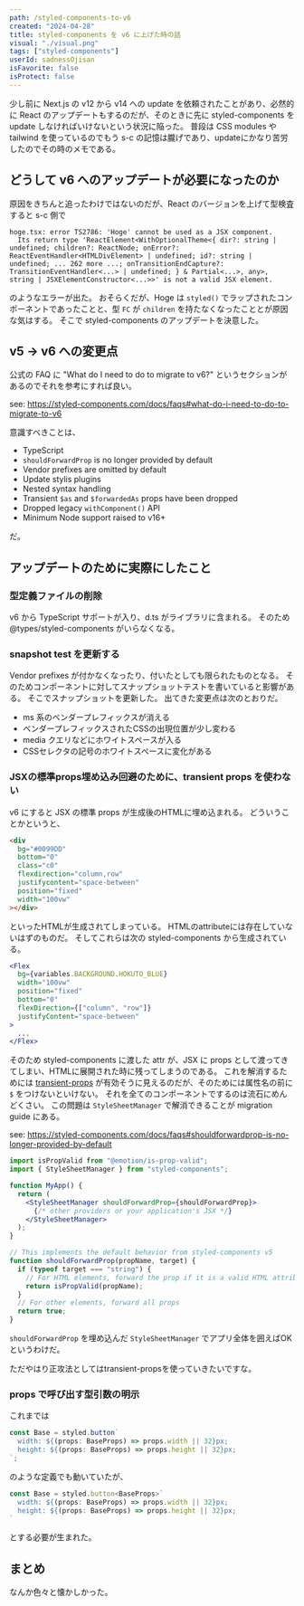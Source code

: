 ```yaml
---
path: /styled-components-to-v6
created: "2024-04-28"
title: styled-components を v6 に上げた時の話
visual: "./visual.png"
tags: ["styled-components"]
userId: sadnessOjisan
isFavorite: false
isProtect: false
---
```


少し前に Next.js の v12 から v14 への update を依頼されたことがあり、必然的に React のアップデートもするのだが、そのときに先に styled-components を update しなければいけないという状況に陥った。
普段は CSS modules や tailwind を使っているのでもう s-c の記憶は朧げであり、updateにかなり苦労したのでその時のメモである。

## どうして v6 へのアップデートが必要になったのか

原因をきちんと追ったわけではないのだが、React のバージョンを上げて型検査すると s-c 側で

```
hoge.tsx: error TS2786: 'Hoge' cannot be used as a JSX component.
  Its return type 'ReactElement<WithOptionalTheme<{ dir?: string | undefined; children?: ReactNode; onError?: ReactEventHandler<HTMLDivElement> | undefined; id?: string | undefined; ... 262 more ...; onTransitionEndCapture?: TransitionEventHandler<...> | undefined; } & Partial<...>, any>, string | JSXElementConstructor<...>>' is not a valid JSX element.
```

のようなエラーが出た。
おそらくだが、Hoge は `styled()` でラップされたコンポーネントであったことと、型 `FC` が `children` を持たなくなったこととが原因な気はする。
そこで styled-components のアップデートを決意した。

## v5 -> v6 への変更点

公式の FAQ に "What do I need to do to migrate to v6?" というセクションがあるのでそれを参考にすれば良い。

see: https://styled-components.com/docs/faqs#what-do-i-need-to-do-to-migrate-to-v6

意識すべきことは、

- TypeScript
- `shouldForwardProp` is no longer provided by default
- Vendor prefixes are omitted by default
- Update stylis plugins
- Nested syntax handling
- Transient `$as` and `$forwardedAs` props have been dropped
- Dropped legacy `withComponent()` API
- Minimum Node support raised to v16+

だ。

## アップデートのために実際にしたこと

### 型定義ファイルの削除

v6 から TypeScript サポートが入り、d.ts がライブラリに含まれる。
そのため @types/styled-components がいらなくなる。

### snapshot test を更新する

Vendor prefixes が付かなくなったり、付いたとしても限られたものとなる。
そのためコンポーネントに対してスナップショットテストを書いていると影響がある。
そこでスナップショットを更新した。
出てきた変更点は次のとおりだ。

- ms 系のベンダープレフィックスが消える
- ベンダープレフィックスされたCSSの出現位置が少し変わる
- media クエリなどにホワイトスペースが入る
- CSSセレクタの記号のホワイトスペースに変化がある

### JSXの標準props埋め込み回避のために、transient props を使わない

v6 にすると JSX の標準 props が生成後のHTMLに埋め込まれる。
どういうことかというと、

```html
<div
  bg="#0099DD"
  bottom="0"
  class="c0"
  flexdirection="column,row"
  justifycontent="space-between"
  position="fixed"
  width="100vw"
></div>
```

といったHTMLが生成されてしまっている。
HTMLのattributeには存在していないはずのものだ。
そしてこれらは次の styled-components から生成されている。

```jsx
<Flex
  bg={variables.BACKGROUND.HOKUTO_BLUE}
  width="100vw"
  position="fixed"
  bottom="0"
  flexDirection={["column", "row"]}
  justifyContent="space-between"
>
  ...
</Flex>
```

そのため styled-components に渡した attr が、JSX に props として渡ってきてしまい、HTMLに展開された時に残ってしまうのである。
これを解消するためには [transient-props](https://styled-components.com/docs/api#transient-props) が有効そうに見えるのだが、そのためには属性名の前に `$` をつけないといけない。
それを全てのコンポーネントでするのは流石にめんどくさい。
この問題は `StyleSheetManager` で解消できることが migration guide にある。

see: https://styled-components.com/docs/faqs#shouldforwardprop-is-no-longer-provided-by-default

```jsx
import isPropValid from "@emotion/is-prop-valid";
import { StyleSheetManager } from "styled-components";

function MyApp() {
  return (
    <StyleSheetManager shouldForwardProp={shouldForwardProp}>
      {/* other providers or your application's JSX */}
    </StyleSheetManager>
  );
}

// This implements the default behavior from styled-components v5
function shouldForwardProp(propName, target) {
  if (typeof target === "string") {
    // For HTML elements, forward the prop if it is a valid HTML attribute
    return isPropValid(propName);
  }
  // For other elements, forward all props
  return true;
}
```

`shouldForwardProp` を埋め込んだ `StyleSheetManager` でアプリ全体を囲えばOKというわけだ。

ただやはり正攻法としてはtransient-propsを使っていきたいですな。

### props で呼び出す型引数の明示

これまでは

```jsx
const Base = styled.button`
  width: ${(props: BaseProps) => props.width || 32}px;
  height: ${(props: BaseProps) => props.height || 32}px;
`;
```

のような定義でも動いていたが、

```jsx
const Base = styled.button<BaseProps>`
  width: ${(props: BaseProps) => props.width || 32}px;
  height: ${(props: BaseProps) => props.height || 32}px;
`
```

とする必要が生まれた。

## まとめ

なんか色々と懐かしかった。
